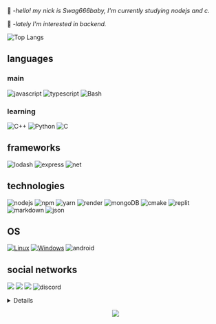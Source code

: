 🦄 -*hello! my nick is Swag666baby, I'm currently studying nodejs and c.*

💠 -*lately I'm interested in backend.*

![Top Langs](https://github-readme-stats.vercel.app/api/top-langs/?username=Swag666baby&layout=compact&theme=radical)


## languages 
<p align="">

  ### main
  ![javascript](https://img.shields.io/badge/javascript-black?style=for-the-badge&logo=javascript)
![typescript](https://img.shields.io/badge/TypeScript-black?style=for-the-badge&logo=typescript&logoColor=white)
![Bash](https://img.shields.io/badge/bash-black?style=for-the-badge&logo=gnu-bash&logoColor=white)

  ### learning 
![C++](https://img.shields.io/badge/c++-black?style=for-the-badge&logo=cplusplus)
![Python](https://img.shields.io/badge/python-black?style=for-the-badge&logo=python)
![C](https://img.shields.io/badge/c-black?style=for-the-badge&logo=c)

## frameworks 
![lodash](https://img.shields.io/badge/Lodash-black?style=for-the-badge&logo=lodash&logoColor=white)
![express](https://img.shields.io/badge/Express.js-000000?style=for-the-badge&logo=express&logoColor=white)
![net](https://img.shields.io/badge/.NET-black?style=for-the-badge&logo=dotnet&logoColor=white)

## technologies 
![nodejs](https://img.shields.io/badge/Node.js-black?style=for-the-badge&logo=nodedotjs&logoColor=white)
![npm](https://img.shields.io/badge/npm-black?style=for-the-badge&logo=npm&logoColor=white)
![yarn](https://img.shields.io/badge/Yarn-black?style=for-the-badge&logo=yarn&logoColor=white)
![render](https://img.shields.io/badge/Render-black?style=for-the-badge&logo=render&logoColor=white)
![mongoDB](https://img.shields.io/badge/MongoDB-black?style=for-the-badge&logo=mongodb&logoColor=white)
![cmake](https://img.shields.io/badge/CMake-black?style=for-the-badge&logo=cmake&logoColor=white)
![replit](https://img.shields.io/badge/replit-black?style=for-the-badge&logo=replit&logoColor=white)
![markdown](https://img.shields.io/badge/Markdown-000000?style=for-the-badge&logo=markdown&logoColor=white)
![json](https://img.shields.io/badge/json-black?style=for-the-badge&logo=json&logoColor=white)

## OS
[![Linux](https://img.shields.io/badge/linux-black?style=for-the-badge&logo=Linux)](https://github.com/wervlad)
[![Windows](https://img.shields.io/badge/Windows-black?style=for-the-badge&logo=Windows)](https://github.com/wervlad)
![android](https://img.shields.io/badge/Android-black?style=for-the-badge&logo=android&logoColor=white)

## social networks 
  <a href="https://wa.me/556294530374"><img src="https://img.shields.io/badge/WhatsApp-black?style=for-the-badge&logo=whatsapp&logoColor=#00FF00"></a>
  <a href="https://github.com/Swag666baby/"><img src="https://img.shields.io/badge/GitHub-100000?style=for-the-badge&logo=github&logoColor=white"></a>
<a href="https://www.npmjs.com/~swag666baby"><img
src=https://camo.githubusercontent.com/b47580b7e8e0b4ce9bb718070140318f72d316a0c88e0dd53a5ac4b0bdfc755e/68747470733a2f2f696d672e736869656c64732e696f2f62616467652f4e504d2d2532333030303030302e7376673f7374796c653d666f722d7468652d6261646765266c6f676f3d6e706d266c6f676f436f6c6f723d7768697465></a>
![discord](https://img.shields.io/badge/Discord-black?style=for-the-badge&logo=discord&logoColor=#1E90FF)

<details>
<p align="center">
  <a href="https://github.com/Swag666baby">
    <img src="http://github-profile-summary-cards.vercel.app/api/cards/profile-details?username=Swag666baby&theme=transparent" />
  </a>
  <a href="https://github.com/Swag666baby">
    <img src="https://github-readme-streak-stats.herokuapp.com/?user=Swag666baby&hide_border=true&card_width=338&theme=transparent" />
  </a>
  <a href="https://github.com/Swag666baby">
    <img src="http://github-profile-summary-cards.vercel.app/api/cards/stats?username=Swag666baby&theme=transparent" />
  </a>
</p>
</details>

<p align="center">
  <a href="https://github.com/Swag666baby">
    <img src="https://komarev.com/ghpvc/?username=Swag666baby&color=blue&style=flat)" />
  </a>
</p>
 

